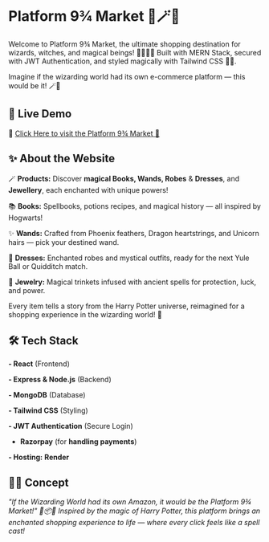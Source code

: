 
# Platform 9¾ Market 🚂🪄✨

Welcome to Platform 9¾ Market, the ultimate shopping destination for wizards, witches, and magical beings! 🧙‍♂️🧙‍♀️
Built with MERN Stack, secured with JWT Authentication, and styled magically with Tailwind CSS 🎨✨.

Imagine if the wizarding world had its own e-commerce platform — this would be it! 🪄🛒

## 🚀 Live Demo 
🔗 [Click Here to visit the  Platform 9¾ Market 🚂](https://platform-9-3-4-market.onrender.com)

## ✨ About the Website 

🪄 **Products:** Discover **magical Books, Wands, Robes** & **Dresses**, and **Jewellery**, each enchanted with unique powers!

📚 **Books:** Spellbooks, potions recipes, and magical history — all inspired by Hogwarts!

✨ **Wands:** Crafted from Phoenix feathers, Dragon heartstrings, and Unicorn hairs — pick your destined wand.

🧥 **Dresses:** Enchanted robes and mystical outfits, ready for the next Yule Ball or Quidditch match.

💍 **Jewelry:** Magical trinkets infused with ancient spells for protection, luck, and power.
 

Every item tells a story from the Harry Potter universe, reimagined for a shopping experience in the wizarding world! 🌌

## 🛠️ Tech Stack

**- React** (Frontend)

**- Express & Node.js** (Backend)

**- MongoDB** (Database)

**- Tailwind CSS** (Styling)

**- JWT Authentication** (Secure Login)

- **Razorpay** (for **handling payments**)

**- Hosting:** **Render**

## 🧙‍♂️ Concept

*"If the Wizarding World had its own Amazon, it would be the Platform 9¾ Market!" 🚂📦✨
Inspired by the magic of Harry Potter, this platform brings an enchanted shopping experience to life — where every click feels like a spell cast!*

